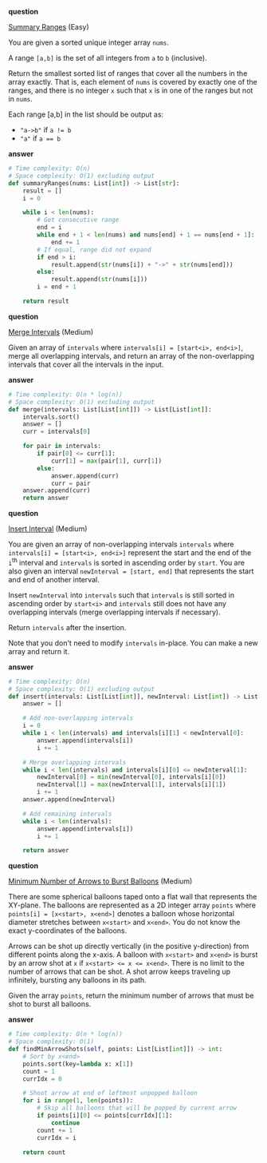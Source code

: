 **question**

<a href="https://leetcode.com/problems/summary-ranges/description" target="_blank">Summary Ranges</a> (Easy)

You are given a sorted unique integer array `nums`.

A range `[a,b]` is the set of all integers from `a` to `b` (inclusive).

Return the smallest sorted list of ranges that cover all the numbers in the array exactly. That is, each element of `nums` is covered by exactly one of the ranges, and there is no integer `x` such that `x` is in one of the ranges but not in `nums`.

Each range [a,b] in the list should be output as:

-   `"a->b"` if `a != b`
-   `"a"` if `a == b`

**answer**

```py
# Time complexity: O(n)
# Space complexity: O(1) excluding output
def summaryRanges(nums: List[int]) -> List[str]:
    result = []
    i = 0

    while i < len(nums):
        # Get consecutive range
        end = i
        while end + 1 < len(nums) and nums[end] + 1 == nums[end + 1]:
            end += 1
        # If equal, range did not expand
        if end > i:
            result.append(str(nums[i]) + "->" + str(nums[end]))
        else:
            result.append(str(nums[i]))
        i = end + 1

    return result
```

**question**

<a href="https://leetcode.com/problems/merge-intervals/description" target="_blank">Merge Intervals</a> (Medium)

Given an array of `intervals` where `intervals[i] = [start<i>, end<i>]`, merge all overlapping intervals, and return an array of the non-overlapping intervals that cover all the intervals in the input.

**answer**

```py
# Time complexity: O(n * log(n))
# Space complexity: O(1) excluding output
def merge(intervals: List[List[int]]) -> List[List[int]]:
    intervals.sort()
    answer = []
    curr = intervals[0]

    for pair in intervals:
        if pair[0] <= curr[1]:
            curr[1] = max(pair[1], curr[1])
        else:
            answer.append(curr)
            curr = pair
    answer.append(curr)
    return answer
```

**question**

<a href="https://leetcode.com/problems/insert-interval/description" target="_blank">Insert Interval</a> (Medium)

You are given an array of non-overlapping intervals `intervals` where `intervals[i] = [start<i>, end<i>]` represent the start and the end of the `i`<sup>th</sup> interval and `intervals` is sorted in ascending order by `start`. You are also given an interval `newInterval = [start, end]` that represents the start and end of another interval.

Insert `newInterval` into `intervals` such that `intervals` is still sorted in ascending order by `start<i>` and `intervals` still does not have any overlapping intervals (merge overlapping intervals if necessary).

Return `intervals` after the insertion.

Note that you don't need to modify `intervals` in-place. You can make a new array and return it.

**answer**

```py
# Time complexity: O(n)
# Space complexity: O(1) excluding output
def insert(intervals: List[List[int]], newInterval: List[int]) -> List[List[int]]:
    answer = []

    # Add non-overlapping intervals
    i = 0
    while i < len(intervals) and intervals[i][1] < newInterval[0]:
        answer.append(intervals[i])
        i += 1

    # Merge overlapping intervals
    while i < len(intervals) and intervals[i][0] <= newInterval[1]:
        newInterval[0] = min(newInterval[0], intervals[i][0])
        newInterval[1] = max(newInterval[1], intervals[i][1])
        i += 1
    answer.append(newInterval)

    # Add remaining intervals
    while i < len(intervals):
        answer.append(intervals[i])
        i += 1

    return answer
```

**question**

<a href="https://leetcode.com/problems/minimum-number-of-arrows-to-burst-balloons/description" target="_blank">Minimum Number of Arrows to Burst Balloons</a> (Medium)

There are some spherical balloons taped onto a flat wall that represents the XY-plane. The balloons are represented as a 2D integer array `points` where `points[i] = [x<start>, x<end>]` denotes a balloon whose horizontal diameter stretches between `x<start>` and `x<end>`. You do not know the exact y-coordinates of the balloons.

Arrows can be shot up directly vertically (in the positive y-direction) from different points along the x-axis. A balloon with `x<start>` and `x<end>` is burst by an arrow shot at `x` if `x<start> <= x <= x<end>`. There is no limit to the number of arrows that can be shot. A shot arrow keeps traveling up infinitely, bursting any balloons in its path.

Given the array `points`, return the minimum number of arrows that must be shot to burst all balloons.

**answer**

```py
# Time complexity: O(n * log(n))
# Space complexity: O(1)
def findMinArrowShots(self, points: List[List[int]]) -> int:
    # Sort by x<end>
    points.sort(key=lambda x: x[1])
    count = 1
    currIdx = 0

    # Shoot arrow at end of leftmost unpopped balloon
    for i in range(1, len(points)):
        # Skip all balloons that will be popped by current arrow
        if points[i][0] <= points[currIdx][1]:
            continue
        count += 1
        currIdx = i

    return count
```
